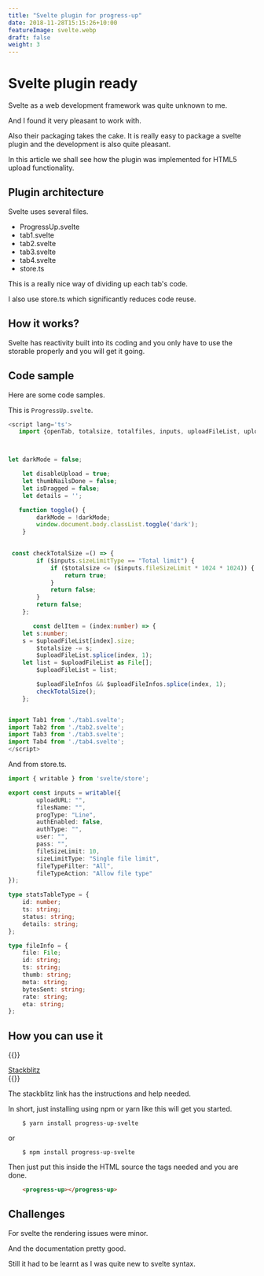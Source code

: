 ```yaml
---
title: "Svelte plugin for progress-up"
date: 2018-11-28T15:15:26+10:00
featureImage: svelte.webp
draft: false
weight: 3
---
```


# Svelte plugin ready

Svelte as a web development framework was quite unknown to me.

And I found it very pleasant to work with.

Also their packaging takes the cake. It is really easy to package a
svelte plugin and the development is also quite pleasant.

In this article we shall see how the plugin was implemented for HTML5
upload functionality.

## Plugin architecture

Svelte uses several files.

- ProgressUp.svelte
- tab1.svelte
- tab2.svelte
- tab3.svelte
- tab4.svelte
- store.ts

This is a really nice way of dividing up each tab's code.

I also use store.ts which significantly reduces code reuse.


## How it works?

Svelte has reactivity built into its coding and you only have to use
the storable properly and you will get it going.

## Code sample

Here are some code samples.

This is `ProgressUp.svelte`.


```ts
<script lang='ts'>
   import {openTab, totalsize, totalfiles, inputs, uploadFileList, uploadFileInfos, errInfos, progressBars, } from './store.js';



let darkMode = false;

    let disableUpload = true;
    let thumbNailsDone = false;
    let isDragged = false;
    let details = '';

   function toggle() {
        darkMode = !darkMode;
        window.document.body.classList.toggle('dark');
    }

 
 const checkTotalSize =() => {
        if ($inputs.sizeLimitType == "Total limit") {
            if ($totalsize <= ($inputs.fileSizeLimit * 1024 * 1024)) {
                return true;
            }
            return false;
        }
        return false;
    };

       const delItem = (index:number) => {
	let s:number;
	s = $uploadFileList[index].size;
        $totalsize -= s;
        $uploadFileList.splice(index, 1);
	let list = $uploadFileList as File[];
        $uploadFileList = list;

        $uploadFileInfos && $uploadFileInfos.splice(index, 1);
        checkTotalSize();
    };


import Tab1 from './tab1.svelte';
import Tab2 from './tab2.svelte';
import Tab3 from './tab3.svelte';
import Tab4 from './tab4.svelte';
</script>


```

And from store.ts.

```ts
import { writable } from 'svelte/store';

export const inputs = writable({
        uploadURL: "",
        filesName: "",
        progType: "Line",
        authEnabled: false,
        authType: "",
        user: "",
        pass: "",
        fileSizeLimit: 10,
        sizeLimitType: "Single file limit",
        fileTypeFilter: "All",
        fileTypeAction: "Allow file type"
});

type statsTableType = {
    id: number;
    ts: string;
    status: string;
    details: string;
};

type fileInfo = {
    file: File;
    id: string;
    ts: string;
    thumb: string;
    meta: string;
    bytesSent: string;
    rate: string;
    eta: string;
};
```



## How you can use it

{{<rawhtml>}}
<div class="flex justify-center">
<a href="https://stackblitz.com/edit/vitejs-vite-vu9dag" class="bg-blue-600 rounded shadow-md text-black px-4 py-3 no-underline">Stackblitz </a>
</div>
{{</rawhtml>}}


The stackblitz link has the instructions and help needed.

In short, just installing using npm or yarn like this will get you
started.

```shell
	$ yarn install progress-up-svelte
```

or

```shell
	$ npm install progress-up-svelte
```

Then just put this inside the HTML source the tags needed and you are
done.

```html
	<progress-up></progress-up>
```


## Challenges

For svelte the rendering issues were minor.

And the documentation pretty good.

Still it had to be learnt as I was quite new to svelte syntax.


